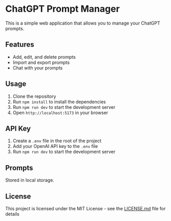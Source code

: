 # ChatGPT Prompt Manager

This is a simple web application that allows you to manage your ChatGPT prompts.

## Features

- Add, edit, and delete prompts
- Import and export prompts
- Chat with your prompts

## Usage

1. Clone the repository
2. Run `npm install` to install the dependencies
3. Run `npm run dev` to start the development server
4. Open `http://localhost:5173` in your browser

## API Key

1. Create a `.env` file in the root of the project
2. Add your OpenAI API key to the `.env` file
3. Run `npm run dev` to start the development server

## Prompts

Stored in local storage.

## License

This project is licensed under the MIT License - see the [LICENSE.md](LICENSE.md) file for details

